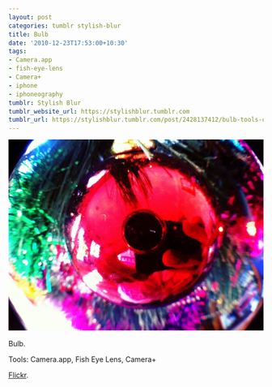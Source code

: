 ```yaml
---
layout: post
categories: tumblr stylish-blur
title: Bulb
date: '2010-12-23T17:53:00+10:30'
tags:
- Camera.app
- fish-eye-lens
- Camera+
- iphone
- iphoneography
tumblr: Stylish Blur
tumblr_website_url: https://stylishblur.tumblr.com
tumblr_url: https://stylishblur.tumblr.com/post/2428137412/bulb-tools-cameraapp-fish-eye-lens-camera
---
```

 ![](/content/images/tumblr/stylish-blur/tumblr_ldvdwstdPX1qeku5yo1_1280.jpg)  

Bulb.

Tools: Camera.app, Fish Eye Lens, Camera+

[Flickr](http://www.flickr.com/photos/jden/5285287801/in/set-72157625458274254/).

